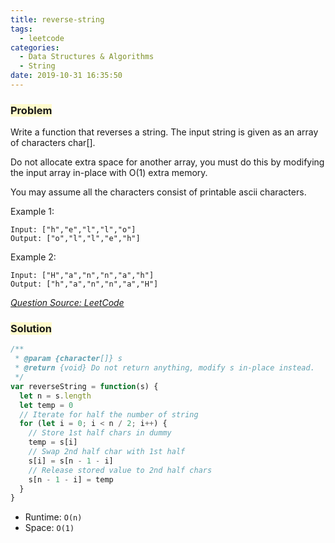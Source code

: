 ```yaml
---
title: reverse-string
tags:
  - leetcode
categories:
  - Data Structures & Algorithms
  - String
date: 2019-10-31 16:35:50
---
```


### <span style="background-color: #FFFBCC"> Problem

Write a function that reverses a string. The input string is given as an array of characters char[].

Do not allocate extra space for another array, you must do this by modifying the input array in-place with O(1) extra memory.

You may assume all the characters consist of printable ascii characters.

<!-- more -->

Example 1:

```
Input: ["h","e","l","l","o"]
Output: ["o","l","l","e","h"]
```

Example 2:

```
Input: ["H","a","n","n","a","h"]
Output: ["h","a","n","n","a","H"]
```

_[Question Source: LeetCode](https://leetcode.com/problems/reverse-string/)_

### <span style="background-color: #FFFBCC"> Solution

```javascript
/**
 * @param {character[]} s
 * @return {void} Do not return anything, modify s in-place instead.
 */
var reverseString = function(s) {
  let n = s.length
  let temp = 0
  // Iterate for half the number of string
  for (let i = 0; i < n / 2; i++) {
    // Store 1st half chars in dummy
    temp = s[i]
    // Swap 2nd half char with 1st half
    s[i] = s[n - 1 - i]
    // Release stored value to 2nd half chars
    s[n - 1 - i] = temp
  }
}
```

- Runtime: `O(n)`
- Space: `O(1)`
